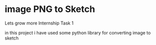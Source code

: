 # image PNG to Sketch
Lets grow more Internship Task 1

in this project i have used some python library for converting image to sketch 
